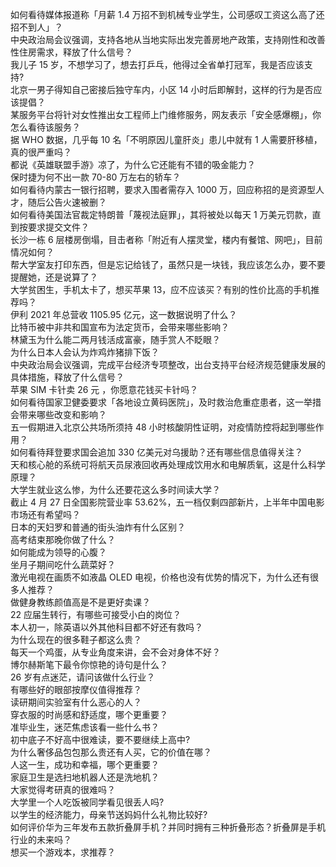 如何看待媒体报道称「月薪 1.4 万招不到机械专业学生，公司感叹工资这么高了还招不到人」？  
中央政治局会议强调，支持各地从当地实际出发完善房地产政策，支持刚性和改善性住房需求，释放了什么信号？  
我儿子 15 岁，不想学习了，想去打乒乓，他得过全省单打冠军，我是否应该支持?  
北京一男子得知自己密接后独守车内，小区 14 小时后即解封，这样的行为是否应该提倡？  
某服务平台将针对女性推出女工程师上门维修服务，网友表示「安全感爆棚」，你怎么看待该服务？  
据 WHO 数据，几乎每 10 名「不明原因儿童肝炎」患儿中就有 1 人需要肝移植，真的很严重吗？  
都说《英雄联盟手游》凉了，为什么它还能有不错的吸金能力？  
保时捷为何不出一款 70-80 万左右的轿车？  
如何看待内蒙古一银行招聘，要求入围者需存入 1000 万，回应称招的是资源型人才，随后公告火速被删？  
如何看待美国法官裁定特朗普「蔑视法庭罪」，其将被处以每天 1 万美元罚款，直到按要求提交文件？  
长沙一栋 6 层楼房倒塌，目击者称「附近有人摆灵堂，楼内有餐馆、网吧」，目前情况如何？  
帮大学室友打印东西，但是忘记给钱了，虽然只是一块钱，我应该怎么办，要不要提醒她，还是说算了？  
大学贫困生，手机太卡了，想买苹果 13，应不应该买？有别的性价比高的手机推荐吗？  
伊利 2021 年总营收 1105.95 亿元，这一数据说明了什么？  
比特币被中非共和国宣布为法定货币，会带来哪些影响？  
林黛玉为什么能二两月钱活成富豪，随手赏人不眨眼？  
为什么日本人会认为炸鸡炸猪排下饭？  
中央政治局会议强调，完成平台经济专项整改，出台支持平台经济规范健康发展的具体措施，释放了什么信号？  
苹果 SIM 卡针卖 26 元 ，你愿意花钱买卡针吗？  
如何看待国家卫健委要求「各地设立黄码医院」，及时救治危重症患者，这一举措会带来哪些改变和影响？  
五一假期进入北京公共场所须持 48 小时核酸阴性证明，对疫情防控将起到哪些作用？  
如何看待拜登要求国会追加 330 亿美元对乌援助？还有哪些信息值得关注？  
天和核心舱的系统可将航天员尿液回收再处理成饮用水和电解质氧，这是什么科学原理？  
大学生就业这么惨，为什么还要花这么多时间读大学？  
截止 4 月 27 日全国影院营业率 53.62%，五一档仅剩四部新片，上半年中国电影市场还有希望吗？  
日本的天妇罗和普通的街头油炸有什么区别？  
高考结束那晚你做了什么？  
如何能成为领导的心腹？  
坐月子期间吃什么蔬菜好？  
激光电视在画质不如液晶 OLED 电视，价格也没有优势的情况下，为什么还有很多人推荐？  
做健身教练颜值高是不是更好卖课？  
22 应届生转行，有哪些可接受小白的岗位？  
本人初一，除英语以外其他科目都不好还有救吗？  
为什么现在的很多鞋子都这么贵？  
每天一个鸡蛋，从专业角度来讲，会不会对身体不好？  
博尔赫斯笔下最令你惊艳的诗句是什么？  
26 岁有点迷茫，请问该做什么行业？  
有哪些好的眼部按摩仪值得推荐？  
读研期间实验室有什么恶心的人？  
穿衣服的时尚感和舒适度，哪个更重要？  
准毕业生，迷茫焦虑该看一些什么书？  
初中底子不好高中很难读，要不要继续上高中?  
为什么奢侈品包包那么贵还有人买，它的价值在哪？  
人这一生，成功和幸福，哪个更重要？  
家庭卫生是选扫地机器人还是洗地机？  
大家觉得考研真的很难吗？  
大学里一个人吃饭被同学看见很丢人吗?  
以学生的经济能力，母亲节送妈妈什么礼物比较好?  
如何评价华为三年发布五款折叠屏手机？并同时拥有三种折叠形态？折叠屏是手机行业的未来吗？  
想买一个游戏本，求推荐？  
